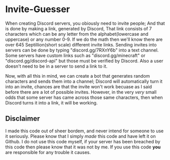 # Invite-Guesser

When creating Discord servers, you obiously need to invite people; And that is done by making a link, generated by Discord, That link consists of 7 characters which can be any letter from the alphabet(lowercase and uppercase) or any number 0-9.
If we do the math then we'll know there are over 645 Septillion(short scale) different invite links.
Sending invites into servers can be done by typing "discord.gg/7RXnY6b" into a text channel. Some servers have custom links such as "discord.gg/minecraft" or "discord.gg/discord-api" but those must be verified by Discord.
Also a user doesn't need to be in a server to send a link to it.

Now, with all this in mind, we can create a bot that generates random characters and sends them into a channel; Discord will automatically turn it into an invite, chances are that the invite won't work becuase as I said before there are a lot of possible invites.
However, in the very *very* small odds that some server has came across those same characters, then when Discord turns it into a link, it will be working.


## Disclaimer
I made this code out of sheer bordem, and never intend for someone to use it seriously.
Please know that I simply *made* this code and have left it on Github. I do not use this code myself, if your server has been breached by this code then please know that it was not by me.
If you use this code **you** are responsible for any trouble it causes.
